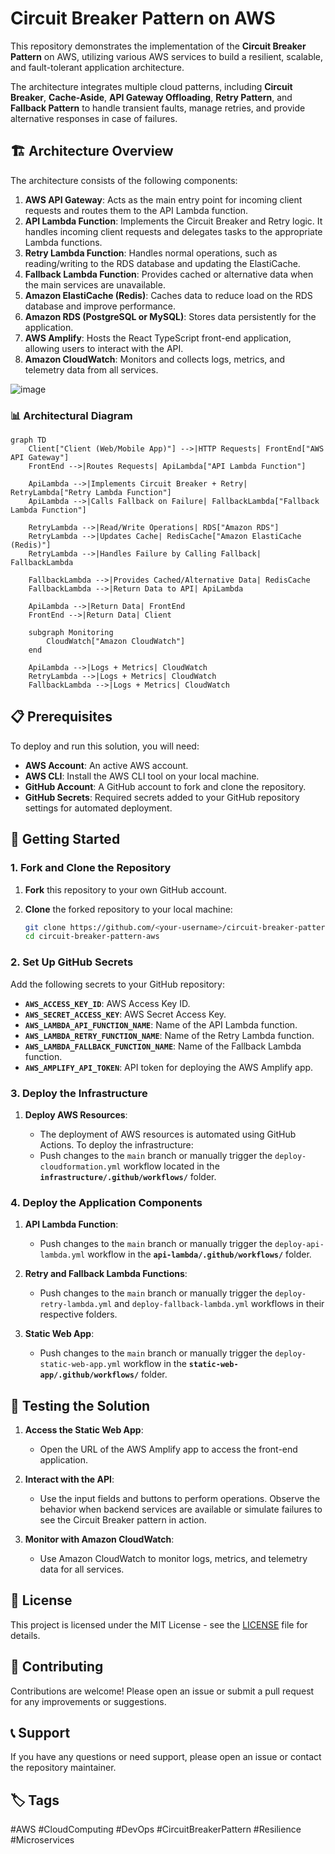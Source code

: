 # Circuit Breaker Pattern on AWS

This repository demonstrates the implementation of the **Circuit Breaker Pattern** on AWS, utilizing various AWS services to build a resilient, scalable, and fault-tolerant application architecture.

The architecture integrates multiple cloud patterns, including **Circuit Breaker**, **Cache-Aside**, **API Gateway Offloading**, **Retry Pattern**, and **Fallback Pattern** to handle transient faults, manage retries, and provide alternative responses in case of failures.

## 🏗️ Architecture Overview

The architecture consists of the following components:

1. **AWS API Gateway**: Acts as the main entry point for incoming client requests and routes them to the API Lambda function.
2. **API Lambda Function**: Implements the Circuit Breaker and Retry logic. It handles incoming client requests and delegates tasks to the appropriate Lambda functions.
3. **Retry Lambda Function**: Handles normal operations, such as reading/writing to the RDS database and updating the ElastiCache.
4. **Fallback Lambda Function**: Provides cached or alternative data when the main services are unavailable.
5. **Amazon ElastiCache (Redis)**: Caches data to reduce load on the RDS database and improve performance.
6. **Amazon RDS (PostgreSQL or MySQL)**: Stores data persistently for the application.
7. **AWS Amplify**: Hosts the React TypeScript front-end application, allowing users to interact with the API.
8. **Amazon CloudWatch**: Monitors and collects logs, metrics, and telemetry data from all services.

![image](https://github.com/user-attachments/assets/fef20c85-216e-43a3-9bdb-b3fd49170aec)

### 📊 Architectural Diagram

```mermaid
graph TD
    Client["Client (Web/Mobile App)"] -->|HTTP Requests| FrontEnd["AWS API Gateway"]
    FrontEnd -->|Routes Requests| ApiLambda["API Lambda Function"]
    
    ApiLambda -->|Implements Circuit Breaker + Retry| RetryLambda["Retry Lambda Function"]
    ApiLambda -->|Calls Fallback on Failure| FallbackLambda["Fallback Lambda Function"]

    RetryLambda -->|Read/Write Operations| RDS["Amazon RDS"]
    RetryLambda -->|Updates Cache| RedisCache["Amazon ElastiCache (Redis)"]
    RetryLambda -->|Handles Failure by Calling Fallback| FallbackLambda

    FallbackLambda -->|Provides Cached/Alternative Data| RedisCache
    FallbackLambda -->|Return Data to API| ApiLambda
    
    ApiLambda -->|Return Data| FrontEnd
    FrontEnd -->|Return Data| Client

    subgraph Monitoring
        CloudWatch["Amazon CloudWatch"]
    end

    ApiLambda -->|Logs + Metrics| CloudWatch
    RetryLambda -->|Logs + Metrics| CloudWatch
    FallbackLambda -->|Logs + Metrics| CloudWatch
```

## 📋 Prerequisites

To deploy and run this solution, you will need:

- **AWS Account**: An active AWS account.
- **AWS CLI**: Install the AWS CLI tool on your local machine.
- **GitHub Account**: A GitHub account to fork and clone the repository.
- **GitHub Secrets**: Required secrets added to your GitHub repository settings for automated deployment.

## 🚀 Getting Started

### 1. Fork and Clone the Repository

1. **Fork** this repository to your own GitHub account.
2. **Clone** the forked repository to your local machine:

   ```bash
   git clone https://github.com/<your-username>/circuit-breaker-pattern-aws.git
   cd circuit-breaker-pattern-aws
   ```

### 2. Set Up GitHub Secrets

Add the following secrets to your GitHub repository:

- **`AWS_ACCESS_KEY_ID`**: AWS Access Key ID.
- **`AWS_SECRET_ACCESS_KEY`**: AWS Secret Access Key.
- **`AWS_LAMBDA_API_FUNCTION_NAME`**: Name of the API Lambda function.
- **`AWS_LAMBDA_RETRY_FUNCTION_NAME`**: Name of the Retry Lambda function.
- **`AWS_LAMBDA_FALLBACK_FUNCTION_NAME`**: Name of the Fallback Lambda function.
- **`AWS_AMPLIFY_API_TOKEN`**: API token for deploying the AWS Amplify app.

### 3. Deploy the Infrastructure

1. **Deploy AWS Resources**:

   - The deployment of AWS resources is automated using GitHub Actions. To deploy the infrastructure:
   - Push changes to the `main` branch or manually trigger the `deploy-cloudformation.yml` workflow located in the **`infrastructure/.github/workflows/`** folder.

### 4. Deploy the Application Components

1. **API Lambda Function**:
   - Push changes to the `main` branch or manually trigger the `deploy-api-lambda.yml` workflow in the **`api-lambda/.github/workflows/`** folder.

2. **Retry and Fallback Lambda Functions**:
   - Push changes to the `main` branch or manually trigger the `deploy-retry-lambda.yml` and `deploy-fallback-lambda.yml` workflows in their respective folders.

3. **Static Web App**:
   - Push changes to the `main` branch or manually trigger the `deploy-static-web-app.yml` workflow in the **`static-web-app/.github/workflows/`** folder.

## 🧪 Testing the Solution

1. **Access the Static Web App**:
   - Open the URL of the AWS Amplify app to access the front-end application.

2. **Interact with the API**:
   - Use the input fields and buttons to perform operations. Observe the behavior when backend services are available or simulate failures to see the Circuit Breaker pattern in action.

3. **Monitor with Amazon CloudWatch**:
   - Use Amazon CloudWatch to monitor logs, metrics, and telemetry data for all services.

## 📝 License

This project is licensed under the MIT License - see the [LICENSE](LICENSE) file for details.

## 🙌 Contributing

Contributions are welcome! Please open an issue or submit a pull request for any improvements or suggestions.

## 📞 Support

If you have any questions or need support, please open an issue or contact the repository maintainer.

## 🏷️ Tags

#AWS #CloudComputing #DevOps #CircuitBreakerPattern #Resilience #Microservices
